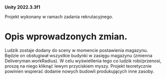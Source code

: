 **Unity 2022.3.3f1**

Projekt wykonany w ramach zadania rekrutacyjnego.

# Opis wprowadzonych zmian.

Ludzik zostaje dodany do sceny w momencie postawienia magazynu. Będzie on obsługiwał wszystkie budynki w zasięgu magazynu (zmienna Deliveryman.workRadius).
W celu wyświetlenia tego co ludzik robi/przenosi, proszę na niego kliknąć lewym przyciskiem myszy.
Projekt teoretycznie powinien wspierać dodanie nowych budowli produkujących inne zasoby.
